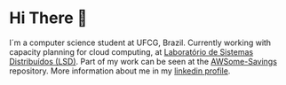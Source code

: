 # Hi There :wave:

<!---
caio-galvao/caio-galvao is a ✨ special ✨ repository because its `README.md` (this file) appears on your GitHub profile.
You can click the Preview link to take a look at your changes.
--->

I´m a computer science student at UFCG, Brazil. Currently working with capacity planning for cloud computing, at [Laboratório de Sistemas Distribuídos (LSD)](https://github.com/ufcg-lsd). Part of my work can be seen at the [AWSome-Savings](https://github.com/ufcg-lsd/AWSome-Savings) repository. More information about me in my [linkedin profile](www.linkedin.com/in/caio-ribeiro-galvao).

